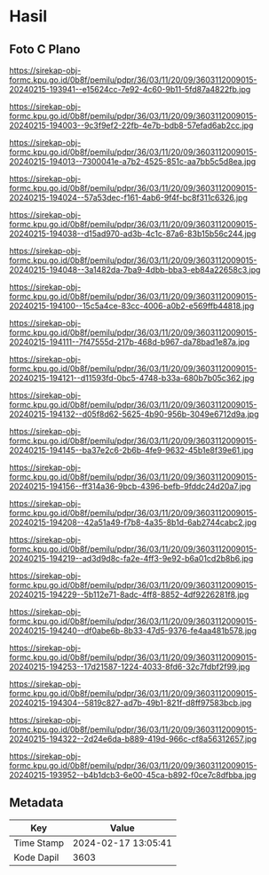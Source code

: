 # Hasil

## Foto C Plano

https://sirekap-obj-formc.kpu.go.id/0b8f/pemilu/pdpr/36/03/11/20/09/3603112009015-20240215-193941--e15624cc-7e92-4c60-9b11-5fd87a4822fb.jpg

https://sirekap-obj-formc.kpu.go.id/0b8f/pemilu/pdpr/36/03/11/20/09/3603112009015-20240215-194003--9c3f9ef2-22fb-4e7b-bdb8-57efad6ab2cc.jpg

https://sirekap-obj-formc.kpu.go.id/0b8f/pemilu/pdpr/36/03/11/20/09/3603112009015-20240215-194013--7300041e-a7b2-4525-851c-aa7bb5c5d8ea.jpg

https://sirekap-obj-formc.kpu.go.id/0b8f/pemilu/pdpr/36/03/11/20/09/3603112009015-20240215-194024--57a53dec-f161-4ab6-9f4f-bc8f311c6326.jpg

https://sirekap-obj-formc.kpu.go.id/0b8f/pemilu/pdpr/36/03/11/20/09/3603112009015-20240215-194038--d15ad970-ad3b-4c1c-87a6-83b15b56c244.jpg

https://sirekap-obj-formc.kpu.go.id/0b8f/pemilu/pdpr/36/03/11/20/09/3603112009015-20240215-194048--3a1482da-7ba9-4dbb-bba3-eb84a22658c3.jpg

https://sirekap-obj-formc.kpu.go.id/0b8f/pemilu/pdpr/36/03/11/20/09/3603112009015-20240215-194100--15c5a4ce-83cc-4006-a0b2-e569ffb44818.jpg

https://sirekap-obj-formc.kpu.go.id/0b8f/pemilu/pdpr/36/03/11/20/09/3603112009015-20240215-194111--7f47555d-217b-468d-b967-da78bad1e87a.jpg

https://sirekap-obj-formc.kpu.go.id/0b8f/pemilu/pdpr/36/03/11/20/09/3603112009015-20240215-194121--d11593fd-0bc5-4748-b33a-680b7b05c362.jpg

https://sirekap-obj-formc.kpu.go.id/0b8f/pemilu/pdpr/36/03/11/20/09/3603112009015-20240215-194132--d05f8d62-5625-4b90-956b-3049e6712d9a.jpg

https://sirekap-obj-formc.kpu.go.id/0b8f/pemilu/pdpr/36/03/11/20/09/3603112009015-20240215-194145--ba37e2c6-2b6b-4fe9-9632-45b1e8f39e61.jpg

https://sirekap-obj-formc.kpu.go.id/0b8f/pemilu/pdpr/36/03/11/20/09/3603112009015-20240215-194156--ff314a36-9bcb-4396-befb-9fddc24d20a7.jpg

https://sirekap-obj-formc.kpu.go.id/0b8f/pemilu/pdpr/36/03/11/20/09/3603112009015-20240215-194208--42a51a49-f7b8-4a35-8b1d-6ab2744cabc2.jpg

https://sirekap-obj-formc.kpu.go.id/0b8f/pemilu/pdpr/36/03/11/20/09/3603112009015-20240215-194219--ad3d9d8c-fa2e-4ff3-9e92-b6a01cd2b8b6.jpg

https://sirekap-obj-formc.kpu.go.id/0b8f/pemilu/pdpr/36/03/11/20/09/3603112009015-20240215-194229--5b112e71-8adc-4ff8-8852-4df9226281f8.jpg

https://sirekap-obj-formc.kpu.go.id/0b8f/pemilu/pdpr/36/03/11/20/09/3603112009015-20240215-194240--df0abe6b-8b33-47d5-9376-fe4aa481b578.jpg

https://sirekap-obj-formc.kpu.go.id/0b8f/pemilu/pdpr/36/03/11/20/09/3603112009015-20240215-194253--17d21587-1224-4033-8fd6-32c7fdbf2f99.jpg

https://sirekap-obj-formc.kpu.go.id/0b8f/pemilu/pdpr/36/03/11/20/09/3603112009015-20240215-194304--5819c827-ad7b-49b1-821f-d8ff97583bcb.jpg

https://sirekap-obj-formc.kpu.go.id/0b8f/pemilu/pdpr/36/03/11/20/09/3603112009015-20240215-194322--2d24e6da-b889-419d-966c-cf8a56312657.jpg

https://sirekap-obj-formc.kpu.go.id/0b8f/pemilu/pdpr/36/03/11/20/09/3603112009015-20240215-193952--b4b1dcb3-6e00-45ca-b892-f0ce7c8dfbba.jpg


## Metadata

| Key        | Value               |
| ---------- | ------------------- |
| Time Stamp | 2024-02-17 13:05:41 |
| Kode Dapil | 3603                |



